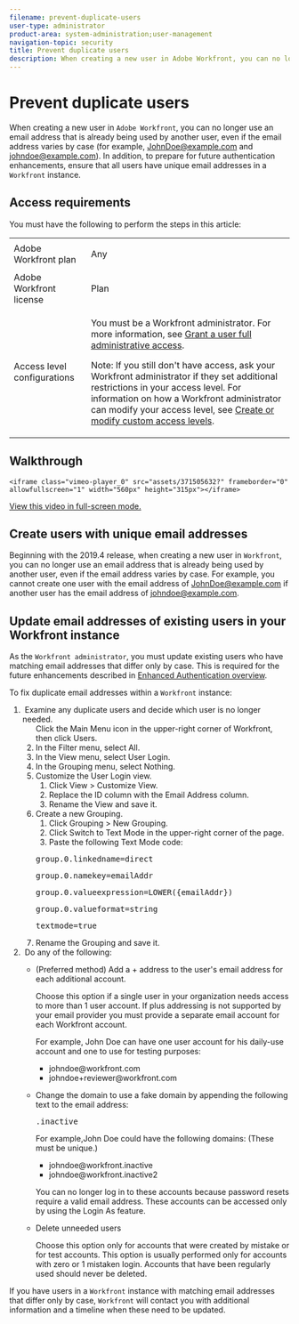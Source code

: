 ```yaml
---
filename: prevent-duplicate-users
user-type: administrator
product-area: system-administration;user-management
navigation-topic: security
title: Prevent duplicate users
description: When creating a new user in Adobe Workfront, you can no longer use an email address that is already being used by another user, even if the email address varies by case (for example, JohnDoe@example.com and johndoe@example.com). In addition, to prepare for future authentication enhancements, ensure that all users have unique email addresses in a Workfront instance.
---
```


# Prevent duplicate users

When creating a new user in `Adobe Workfront`, you can no longer use an email address that is already being used by another user, even if the email address varies by case (for example, JohnDoe@example.com and johndoe@example.com). In addition, to prepare for future authentication enhancements, ensure that all users have unique email addresses in a `Workfront` instance.

## Access requirements

You must have the following to perform the steps in this article:

<table cellspacing="0"> 
 <col> 
 <col> 
 <tbody> 
  <tr> 
   <td role="rowheader"><span>Adobe Workfront</span> plan</td> 
   <td> <p>Any</p> </td> 
  </tr> 
  <tr> 
   <td role="rowheader"><span>Adobe Workfront</span> license</td> 
   <td> <p><span>Plan</span> </p> </td> 
  </tr> 
  <tr> 
   <td role="rowheader">Access level configurations</td> 
   <td> <p>You must be a <span>Workfront administrator</span>. For more information, see <a href="../../../administration-and-setup/add-users/configure-and-grant-access/grant-a-user-full-administrative-access.md" class="MCXref xref">Grant a user full administrative access</a>.</p> <p>Note: If you still don't have access, ask your <span>Workfront administrator</span> if they set additional restrictions in your access level. For information on how a <span>Workfront administrator</span> can modify your access level, see <a href="../../../administration-and-setup/add-users/configure-and-grant-access/create-modify-access-levels.md" class="MCXref xref">Create or modify custom access levels</a>.</p> </td> 
  </tr> 
 </tbody> 
</table>

## Walkthrough

`<iframe class="vimeo-player_0" src="assets/371505632?" frameborder="0" allowfullscreen="1" width="560px" height="315px"></iframe>`

[View this video in full-screen mode.](https://vimeo.com/371505632/2e6938ce06)

## Create users with unique email addresses

Beginning with the 2019.4 release, when creating a new user in `Workfront`, you can no longer use an email address that is already being used by another user, even if the email address varies by case. For example, you cannot create one user with the email address of JohnDoe@example.com if another user has the email address of johndoe@example.com.

## Update email addresses of existing users in your Workfront instance

As the `Workfront administrator`, you must update existing users who have matching email addresses that differ only by case. This is required for the future enhancements described in [Enhanced Authentication overview](../../../administration-and-setup/manage-workfront/security/get-started-enhanced-authentication.md).

To fix duplicate email addresses within a `Workfront` instance:

<ol> 
 <li value="1">&nbsp;Examine any duplicate users and decide which user is no longer needed.
  <ol>
   Click the Main Menu icon in the upper-right corner of Workfront, then click Users.
   <li value="2">In the <span class="bold">Filter</span> menu, select <span class="bold">All</span>.</li>
   <li value="3">In the <span class="bold">View</span> menu, select <span class="bold">User Login</span>.</li>
   <li value="4">In the <span class="bold">Grouping</span> menu, select <span class="bold">Nothing</span>.</li>
   <li value="5">Customize the User Login view.
    <ol>
     <li value="1">Click <span class="bold">View</span> >&nbsp;<span class="bold">Customize View</span>.</li>
     <li value="2">Replace the <span class="bold">ID</span>&nbsp;column with the <span class="bold">Email Address</span> column.</li>
     <li value="3">Rename the View and save it.</li>
    </ol></li>
   <li value="6">Create a new Grouping.
    <ol>
     <li value="1">Click <span class="bold">Grouping</span> >&nbsp;<span class="bold">New Grouping</span>.</li>
     <li value="2">Click <span class="bold">Switch to Text Mode</span> in the upper-right corner of the page.</li>
     <li value="3">Paste the following Text Mode code:</li>
    </ol><pre>group.0.linkedname=direct</pre><pre>group.0.namekey=emailAddr</pre><pre>group.0.valueexpression=LOWER({emailAddr})</pre><pre>group.0.valueformat=string</pre><pre>textmode=true</pre></li>
   <li value="7">Rename the Grouping and save it.</li>
  </ol></li> 
 <li value="2">&nbsp;Do any of the following:<br>
  <ul>
   <li><p>(Preferred method) Add a + address to the user's email address for each additional account. </p><p>Choose this option if a single user in your organization needs access to more than 1 user account. If plus addressing is not supported by your email provider you must provide a separate email account for each Workfront account.</p><p>For example, John Doe can have one user account for his daily-use account and one to use for testing purposes:&nbsp;</p>
    <ul>
     <li>johndoe@workfront.com</li>
     <li>johndoe+reviewer@workfront.com</li>
    </ul></li>
   <li><p>Change the domain to use a fake domain by appending the following text to the email address:</p><pre>.inactive</pre><p>For example,John Doe could have the following domains: (These must be unique.)</p>
    <ul>
     <li>johndoe@workfront.inactive</li>
     <li>johndoe@workfront.inactive2</li>
    </ul><p>You can no longer log in to these accounts because password resets require a valid email address. These accounts can be accessed only by using the Login As feature.</p></li>
   <li><p>Delete unneeded users</p><note type="important">
     Choose this option only for accounts that were created by mistake or for test accounts. This option is usually performed only for accounts with zero or 1 mistaken login. Accounts that have been regularly used should never be deleted.
    </note></li>
  </ul></li> 
</ol>

If you have users in a `Workfront` instance with matching email addresses that differ only by case, `Workfront` will contact you with additional information and a timeline when these need to be updated.
